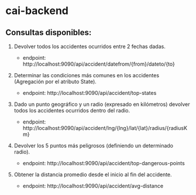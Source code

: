 # cai-backend
## Consultas disponibles:
1. Devolver todos los accidentes ocurridos entre 2 fechas dadas.
    * endpoint: http://localhost:9090/api/accident/datefrom/{from}/dateto/{to}

2. Determinar las condiciones más comunes en los accidentes (Agregación por el atributo State).
    * endpoint: http://localhost:9090/api/accident/top-states
      
3. Dado un punto geográfico y un radio (expresado en kilómetros) devolver todos los accidentes ocurridos dentro del radio.
    * endpoint: http://localhost:9090/api/accident/lng/{lng}/lat/{lat}/radius/{radiusKm}

4. Devolver los 5 puntos más peligrosos (definiendo un determinado radio).
    * endpoint: http://localhost:9090/api/accident/top-dangerous-points

5. Obtener la distancia promedio desde el inicio al fin del accidente.
    * endpoint: http://localhost:9090/api/accident/avg-distance
